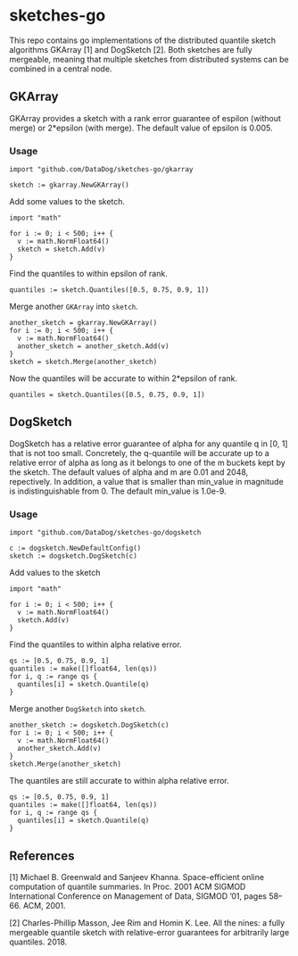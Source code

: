 # sketches-go

This repo contains go implementations of the distributed quantile sketch algorithms GKArray [1]  and DogSketch [2]. Both sketches are fully mergeable, meaning that multiple sketches from distributed systems can be combined in a central node.

## GKArray

GKArray provides a sketch with a rank error guarantee of espilon (without merge) or 2\*epsilon (with merge). The default value of epsilon is 0.005.

### Usage
```
import "github.com/DataDog/sketches-go/gkarray

sketch := gkarray.NewGKArray()
```
Add some values to the sketch. 
```
import "math"

for i := 0; i < 500; i++ {
  v := math.NormFloat64()
  sketch = sketch.Add(v)
}
```
Find the quantiles to within epsilon of rank.
```
quantiles := sketch.Quantiles([0.5, 0.75, 0.9, 1])
```
Merge another `GKArray` into `sketch`.
```
another_sketch = gkarray.NewGKArray()
for i := 0; i < 500; i++ {
  v := math.NormFloat64()
  another_sketch = another_sketch.Add(v)
}
sketch = sketch.Merge(another_sketch)
```
Now the quantiles will be accurate to within 2\*epsilon of rank.
```
quantiles = sketch.Quantiles([0.5, 0.75, 0.9, 1])
```

## DogSketch

DogSketch has a relative error guarantee of alpha for any quantile q in [0, 1] that is not too small. Concretely, the q-quantile will be accurate up to a relative error of alpha as long as it belongs to one of the m buckets kept by the sketch. The default values of alpha and m are 0.01 and 2048, repectively. In addition, a value that is smaller than min_value in magnitude is indistinguishable from 0. The default min_value is 1.0e-9.

### Usage
```
import "github.com/DataDog/sketches-go/dogsketch

c := dogsketch.NewDefaultConfig()
sketch := dogsketch.DogSketch(c)
```
Add values to the sketch
```
import "math"

for i := 0; i < 500; i++ {
  v := math.NormFloat64()
  sketch.Add(v)
}
```
Find the quantiles to within alpha relative error.
```
qs := [0.5, 0.75, 0.9, 1]
quantiles := make([]float64, len(qs))
for i, q := range qs {
  quantiles[i] = sketch.Quantile(q)
}
```
Merge another `DogSketch` into `sketch`.
```
another_sketch := dogsketch.DogSketch(c)
for i := 0; i < 500; i++ {
  v := math.NormFloat64()
  another_sketch.Add(v)
}
sketch.Merge(another_sketch)
```
The quantiles are still accurate to within alpha relative error.
```
qs := [0.5, 0.75, 0.9, 1]
quantiles := make([]float64, len(qs))
for i, q := range qs {
  quantiles[i] = sketch.Quantile(q)
}
```

## References
[1] Michael B. Greenwald and Sanjeev Khanna. Space-efficient online computation of quantile summaries. In Proc. 2001 ACM
SIGMOD International Conference on Management of Data, SIGMOD ’01, pages 58–66. ACM, 2001.

[2] Charles-Phillip Masson, Jee Rim and Homin K. Lee. All the nines: a fully mergeable quantile sketch with relative-error guarantees for arbitrarily large quantiles. 2018.
